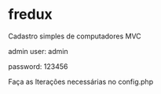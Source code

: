 # fredux
Cadastro simples de computadores MVC

admin user: admin

password: 123456

Faça as lterações  necessárias no config.php
